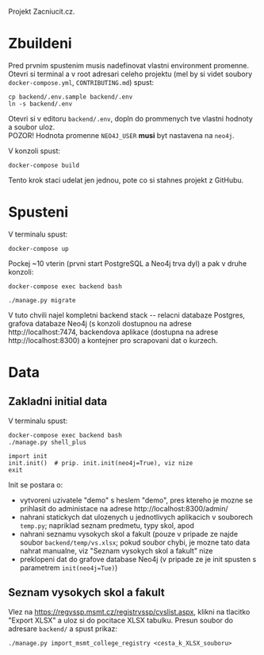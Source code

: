 Projekt Zacniucit.cz.

# Zbuildeni

Pred prvnim spustenim musis nadefinovat vlastni environment promenne.
Otevri si terminal a v root adresari celeho projektu (mel by si videt
soubory `docker-compose.yml`, `CONTRIBUTING.md`) spust:

```
cp backend/.env.sample backend/.env
ln -s backend/.env
```

Otevri si v editoru `backend/.env`, dopln do prommenych tve vlastni hodnoty
a soubor uloz.  
POZOR! Hodnota promenne `NEO4J_USER` **musi** byt nastavena na `neo4j`.

V konzoli spust:

```
docker-compose build
```

Tento krok staci udelat jen jednou, pote co si stahnes projekt z GitHubu.


# Spusteni

V terminalu spust:

```
docker-compose up
```

Pockej ~10 vterin (prvni start PostgreSQL a Neo4j trva dyl) a pak v druhe konzoli:

```
docker-compose exec backend bash

./manage.py migrate
```

V tuto chvili najel kompletni backend stack -- relacni databaze Postgres, grafova
databaze Neo4j (s konzoli dostupnou na adrese http://localhost:7474, backendova 
aplikace (dostupna na adrese http://localhost:8300) a kontejner pro scrapovani dat
o kurzech.


# Data

## Zakladni initial data

V terminalu spust:

```
docker-compose exec backend bash
./manage.py shell_plus

import init
init.init()  # prip. init.init(neo4j=True), viz nize
exit
```

Init se postara o:

* vytvoreni uzivatele "demo" s heslem "demo", pres ktereho je mozne se prihlasit do administace
na adrese http://localhost:8300/admin/
* nahrani statickych dat ulozenych u jednotlivych aplikacich v souborech `temp.py`; napriklad
seznam predmetu, typy skol, apod
* nahrani seznamu vysokych skol a fakult (pouze v pripade ze najde soubor `backend/temp/vs.xlsx`;
pokud soubor chybi, je mozne tato data nahrat manualne, viz "Seznam vysokych skol a fakult"
nize
* preklopeni dat do grafove database Neo4j (v pripade ze je init spusten s parametrem
`init(neo4j=Tue)`)

## Seznam vysokych skol a fakult

Vlez na https://regvssp.msmt.cz/registrvssp/cvslist.aspx, klikni na tlacitko "Export XLSX"
a uloz si do pocitace XLSX tabulku. Presun soubor do adresare `backend/` a spust prikaz:

```
./manage.py import_msmt_college_registry <cesta_k_XLSX_souboru>
```
